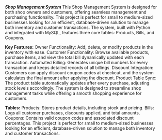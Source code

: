 **_Shop Management System_**
This Shop Management System is designed for both shop owners and customers, offering seamless management and purchasing functionality.
This project is perfect for small to medium-sized businesses looking for an efficient, database-driven solution to manage both inventory and customer transactions.
The system, built with Python and integrated with MySQL, features three core tables: Products, Bills, and Coupons.

**Key Features:**
Owner Functionality: Add, delete, or modify products in the inventory with ease.
Customer Functionality: Browse available products, purchase items, and view the total bill dynamically updated with each transaction.
Automated Billing: Generates unique bill numbers for every transaction and keeps detailed records of all billings.
Discount Integration: Customers can apply discount coupon codes at checkout, and the system calculates the final amount after applying the discount.
Product Table Sync: The product table automatically updates after every purchase, adjusting stock levels accordingly.
The system is designed to streamline shop management tasks while offering a smooth shopping experience for customers.

**Tables:**
Products: Stores product details, including stock and pricing.
Bills: Logs all customer purchases, discounts applied, and total amounts.
Coupons: Contains valid coupon codes and associated discount percentages.
This project is perfect for small to medium-sized businesses looking for an efficient, database-driven solution to manage both inventory and customer transactions.

